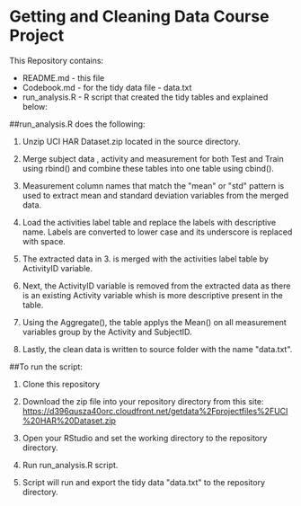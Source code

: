 # Getting and Cleaning Data Course Project

This Repository contains:

* README.md - this file
* Codebook.md - for the tidy data file - data.txt
* run_analysis.R - R script that created the tidy tables and explained below:

##run_analysis.R does the following:

1. Unzip UCI HAR Dataset.zip located in the source directory.
	
2. Merge subject data , activity and measurement for both Test and Train using rbind() and combine these tables into one table using cbind().
	
3. Measurement column names that match the "mean" or "std" pattern is used to extract mean and standard deviation variables from the merged data.
	
4. Load the activities label table and replace the labels with descriptive name. Labels are converted to lower case and its underscore is replaced with space.
	
5. The extracted data in 3. is merged with the activities label table by ActivityID variable.
	
6. Next, the ActivityID variable is removed from the extracted data as there is an existing Activity variable whish is more descriptive present in the table.
	
7. Using the Aggregate(), the table applys the Mean() on all measurement variables group by the Activity and SubjectID.
	
8. Lastly, the clean data is written to source folder with the name "data.txt".
	
##To run the script:

1. Clone this repository
	
2. Download the zip file into your repository directory from this site: https://d396qusza40orc.cloudfront.net/getdata%2Fprojectfiles%2FUCI%20HAR%20Dataset.zip
	
3. Open your RStudio and set the working directory to the repository directory.
	
4. Run run_analysis.R script.
	
5. Script will run and export the tidy data "data.txt" to the repository directory.
		